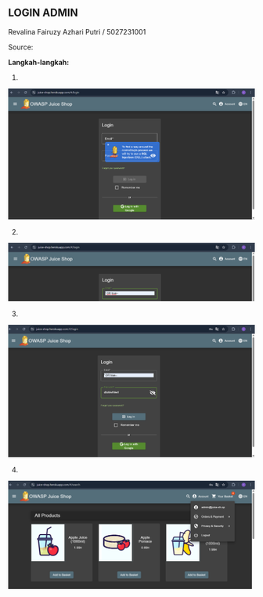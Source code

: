 ## LOGIN ADMIN

Revalina Fairuzy Azhari Putri / 5027231001

Source: 

**Langkah-langkah:**

1. 
![alt text](images/image.png)

2.
![alt text](images/image-1.png)

3. 
![alt text](images/image-2.png)

4.
![alt text](images/image-3.png)